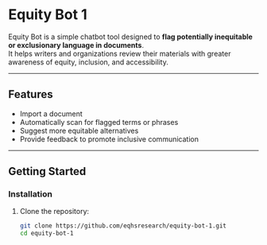 # Equity Bot 1

Equity Bot is a simple chatbot tool designed to **flag potentially inequitable or exclusionary language in documents**.  
It helps writers and organizations review their materials with greater awareness of equity, inclusion, and accessibility.

---

## Features
- Import a document
- Automatically scan for flagged terms or phrases
- Suggest more equitable alternatives
- Provide feedback to promote inclusive communication

---

## Getting Started

### Installation
1. Clone the repository:
   ```bash
   git clone https://github.com/eqhsresearch/equity-bot-1.git
   cd equity-bot-1
